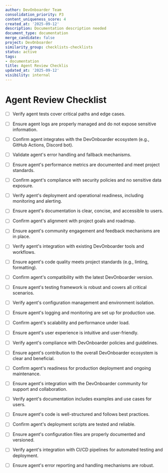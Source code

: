 ```yaml
---
author: DevOnboarder Team
consolidation_priority: P3
content_uniqueness_score: 4
created_at: '2025-09-12'
description: Documentation description needed
document_type: documentation
merge_candidate: false
project: DevOnboarder
similarity_group: checklists-checklists
status: active
tags:
- documentation
title: Agent Review Checklis
updated_at: '2025-09-12'
visibility: internal
---
```


# Agent Review Checklist

- [ ] Verify agent tests cover critical paths and edge cases.

- [ ] Ensure agent logs are properly managed and do not expose sensitive information.

- [ ] Confirm agent integrates with the DevOnboarder ecosystem (e.g., GitHub Actions, Discord bot).

- [ ] Validate agent's error handling and fallback mechanisms.

- [ ] Ensure agent's performance metrics are documented and meet project standards.

- [ ] Confirm agent's compliance with security policies and no sensitive data exposure.

- [ ] Verify agent's deployment and operational readiness, including monitoring and alerting.

- [ ] Ensure agent's documentation is clear, concise, and accessible to users.

- [ ] Confirm agent's alignment with project goals and roadmap.

- [ ] Ensure agent's community engagement and feedback mechanisms are in place.

- [ ] Verify agent's integration with existing DevOnboarder tools and workflows.

- [ ] Ensure agent's code quality meets project standards (e.g., linting, formatting).

- [ ] Confirm agent's compatibility with the latest DevOnboarder version.

- [ ] Ensure agent's testing framework is robust and covers all critical scenarios.

- [ ] Verify agent's configuration management and environment isolation.

- [ ] Ensure agent's logging and monitoring are set up for production use.

- [ ] Confirm agent's scalability and performance under load.

- [ ] Ensure agent's user experience is intuitive and user-friendly.

- [ ] Verify agent's compliance with DevOnboarder policies and guidelines.

- [ ] Ensure agent's contribution to the overall DevOnboarder ecosystem is clear and beneficial.

- [ ] Confirm agent's readiness for production deployment and ongoing maintenance.

- [ ] Ensure agent's integration with the DevOnboarder community for support and collaboration.

- [ ] Verify agent's documentation includes examples and use cases for users.

- [ ] Ensure agent's code is well-structured and follows best practices.

- [ ] Confirm agent's deployment scripts are tested and reliable.

- [ ] Ensure agent's configuration files are properly documented and versioned.

- [ ] Verify agent's integration with CI/CD pipelines for automated testing and deployment.

- [ ] Ensure agent's error reporting and handling mechanisms are robust.
